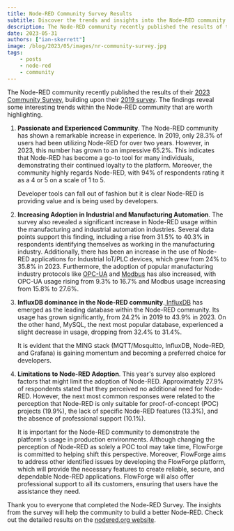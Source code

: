 ```yaml
---
title: Node-RED Community Survey Results
subtitle: Discover the trends and insights into the Node-RED community
description: The Node-RED community recently published the results of their 2023 Community Survey. A number of interesting trends were identified from the survey results.
date: 2023-05-31
authors: ["ian-skerrett"]
image: /blog/2023/05/images/nr-community-survey.jpg
tags:
    - posts
    - node-red
    - community
---
```


The Node-RED community recently published the results of their [2023 Community Survey](https://nodered.org/about/community/survey/2023/), building upon their [2019 survey](https://nodered.org/about/community/survey/2019/). The findings reveal some interesting trends within the Node-RED community that are worth highlighting.

<!--more-->

1. **Passionate and Experienced Community**. The Node-RED community has shown a remarkable increase in experience. In 2019, only 28.3% of users had been utilizing Node-RED for over two years. However, in 2023, this number has grown to an impressive 65.2%. This indicates that Node-RED has become a go-to tool for many individuals, demonstrating their continued loyalty to the platform. Moreover, the community highly regards Node-RED, with 94% of respondents rating it as a 4 or 5 on a scale of 1 to 5.

    Developer tools can fall out of fashion but it is clear Node-RED is providing value and is being used by developers.

2. **Increasing Adoption in Industrial and Manufacturing Automation**. The survey also revealed a significant increase in Node-RED usage within the manufacturing and industrial automation industries. Several data points support this finding, including a rise from 31.5% to 40.3% in respondents identifying themselves as working in the manufacturing industry. Additionally, there has been an increase in the use of Node-RED applications for Industrial IoT/PLC devices, which grew from 24% to 35.8% in 2023. Furthermore, the adoption of popular manufacturing industry protocols like [OPC-UA](https://opcfoundation.org/) and [Modbus](https://modbus.org/) has also increased, with OPC-UA usage rising from 9.3% to 16.7% and Modbus usage increasing from 15.8% to 27.6%.
3. **InfluxDB dominance in the Node-RED community**.[ InfluxDB](https://www.influxdata.com/) has emerged as the leading database within the Node-RED community. Its usage has grown significantly, from 24.2% in 2019 to 43.9% in 2023. On the other hand, MySQL, the next most popular database, experienced a slight decrease in usage, dropping from 32.4% to 31.4%. 

    It is evident that the MING stack (MQTT/Mosquitto, InfluxDB, Node-RED, and Grafana) is gaining momentum and becoming a preferred choice for developers.

4. **Limitations to Node-RED Adoption**. This year's survey also explored factors that might limit the adoption of Node-RED. Approximately 27.9% of respondents stated that they perceived no additional need for Node-RED. However, the next most common responses were related to the perception that Node-RED is only suitable for proof-of-concept (POC) projects (19.9%), the lack of specific Node-RED features (13.3%), and the absence of professional support (10.1%).

    It is important for the Node-RED community to demonstrate the platform's usage in production environments. Although changing the perception of Node-RED as solely a POC tool may take time, FlowForge is committed to helping shift this perspective. Moreover, FlowForge aims to address other identified issues by developing the FlowForge platform, which will provide the necessary features to create reliable, secure, and dependable Node-RED applications. FlowForge will also offer professional support to all its customers, ensuring that users have the assistance they need.



Thank you to everyone that completed the Node-RED Survey. The insights from the survey will help the community to build a better Node-RED. Check out the detailed results on the [nodered.org website](https://nodered.org/about/community/survey/2023/).
